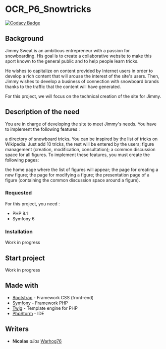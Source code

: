 # OCR_P6_Snowtricks

[![Codacy Badge](https://api.codacy.com/project/badge/Grade/016563eec64f4c5793ef9cf9a0b43776)](https://app.codacy.com/gh/Warhog76/OCR_P6_Snowtricks?utm_source=github.com&utm_medium=referral&utm_content=Warhog76/OCR_P6_Snowtricks&utm_campaign=Badge_Grade_Settings)

## Background
Jimmy Sweat is an ambitious entrepreneur with a passion for snowboarding. His goal is to create a collaborative website to make this sport known to the general public and to help people learn tricks.

He wishes to capitalize on content provided by Internet users in order to develop a rich content that will arouse the interest of the site's users. Then, Jimmy wishes to develop a business of connection with snowboard brands thanks to the traffic that the content will have generated.

For this project, we will focus on the technical creation of the site for Jimmy.

## Description of the need
You are in charge of developing the site to meet Jimmy's needs. You have to implement the following features :

a directory of snowboard tricks. You can be inspired by the list of tricks on Wikipedia. Just add 10 tricks, the rest will be entered by the users;
figure management (creation, modification, consultation);
a common discussion space for all figures.
To implement these features, you must create the following pages:

the home page where the list of figures will appear;
the page for creating a new figure;
the page for modifying a figure;
the presentation page of a figure (containing the common discussion space around a figure).

### Requested
For this project, you need :

- PHP 8.1
- Symfony 6

### Installation
Work in progress

## Start project

Work in progress

## Made with
* [Bootstrap](http://materializecss.com) - Framework CSS (front-end)
* [Symfony](https://symfony.com/) - Framework PHP
* [Twig](https://twig.symfony.com/) - Template engine for PHP
* [PhpStorm](https://www.jetbrains.com/fr-fr/phpstorm/) - IDE

## Writers
* **Nicolas** _alias_ [Warhog76](https://github.com/warhog76)
